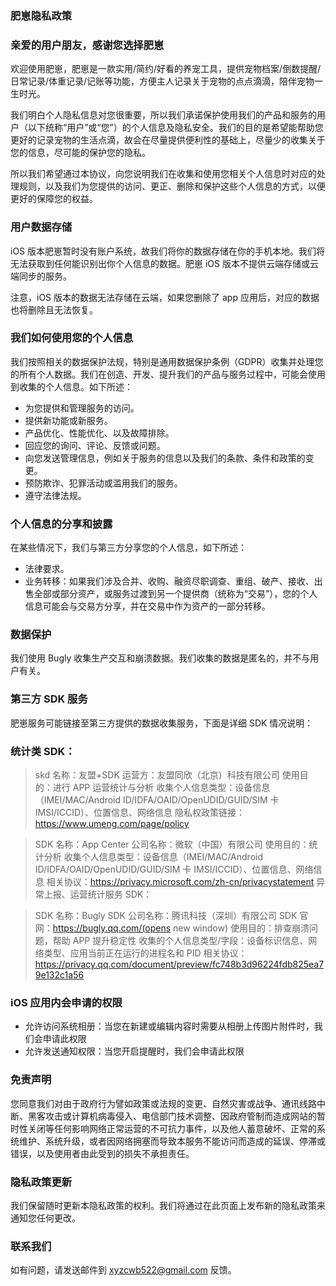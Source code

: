 ### 肥崽隐私政策

### 亲爱的用户朋友，感谢您选择肥崽

欢迎使用肥崽，肥崽是一款实用/简约/好看的养宠工具，提供宠物档案/倒数提醒/日常记录/体重记录/记账等功能，方便主人记录关于宠物的点点滴滴，陪伴宠物一生时光。

我们明白个人隐私信息对您很重要，所以我们承诺保护使用我们的产品和服务的用户（以下统称“用户”或“您”）的个人信息及隐私安全。我们的目的是希望能帮助您更好的记录宠物的生活点滴，故会在尽量提供便利性的基础上，尽量少的收集关于您的信息，尽可能的保护您的隐私。

所以我们希望通过本协议，向您说明我们在收集和使用您相关个人信息时对应的处理规则，以及我们为您提供的访问、更正、删除和保护这些个人信息的方式，以便更好的保障您的权益。

### 用户数据存储
iOS 版本肥崽暂时没有账户系统，故我们将你的数据存储在你的手机本地。我们将无法获取到任何能识别出你个人信息的数据。肥崽 iOS 版本不提供云端存储或云端同步的服务。

注意，iOS 版本的数据无法存储在云端，如果您删除了 app 应用后，对应的数据也将删除且无法恢复。

### 我们如何使用您的个人信息

我们按照相关的数据保护法规，特别是通用数据保护条例（GDPR）收集并处理您的所有个人数据。我们在创造、开发、提升我们的产品与服务过程中，可能会使用到收集的个人信息。如下所述：
- 为您提供和管理服务的访问。
- 提供新功能或新服务。
- 产品优化、性能优化、以及故障排除。
- 回应您的询问、评论、反馈或问题。
- 向您发送管理信息，例如关于服务的信息以及我们的条款、条件和政策的变更。
- 预防欺诈、犯罪活动或滥用我们的服务。
- 遵守法律法规。

### 个人信息的分享和披露

在某些情况下，我们与第三方分享您的个人信息，如下所述：
- 法律要求。
- 业务转移：如果我们涉及合并、收购、融资尽职调查、重组、破产、接收、出售全部或部分资产，或服务过渡到另一个提供商（统称为“交易”），您的个人信息可能会与交易方分享，并在交易中作为资产的一部分转移。
### 数据保护

我们使用 Bugly 收集生产交互和崩溃数据。我们收集的数据是匿名的，并不与用户有关。

### 第三方 SDK 服务

肥崽服务可能链接至第三方提供的数据收集服务，下面是详细 SDK 情况说明：

### 统计类 SDK：
> skd 名称：友盟+SDK
> 运营方：友盟同欣（北京）科技有限公司
> 使用目的：进行 APP 运营统计与分析
> 收集个人信息类型：设备信息（IMEI/MAC/Android ID/IDFA/OAID/OpenUDID/GUID/SIM 卡 IMSI/ICCID）、位置信息、网络信息
> 隐私权政策链接：https://www.umeng.com/page/policy

> SDK 名称：App Center
> 公司名称：微软（中国）有限公司
> 使用目的：统计分析
> 收集个人信息类型：设备信息（IMEI/MAC/Android ID/IDFA/OAID/OpenUDID/GUID/SIM 卡 IMSI/ICCID）、位置信息、网络信息
> 相关协议：https://privacy.microsoft.com/zh-cn/privacystatement
> 异常上报、运营统计服务 SDK：

> SDK 名称：Bugly SDK
> 公司名称：腾讯科技（深圳）有限公司
> SDK 官网：https://bugly.qq.com/(opens new window)
> 使用目的：排查崩溃问题，帮助 APP 提升稳定性
> 收集的个人信息类型/字段：设备标识信息、网络类型、应用当前正在运行的进程名和 PID
> 相关协议：https://privacy.qq.com/document/preview/fc748b3d96224fdb825ea79e132c1a56

### iOS 应用内会申请的权限

- 允许访问系统相册：当您在新建或编辑内容时需要从相册上传图片附件时，我们会申请此权限
- 允许发送通知权限：当您开启提醒时，我们会申请此权限

### 免责声明

您同意我们对由于政府行为譬如政策或法规的变更、自然灾害或战争、通讯线路中断、黑客攻击或计算机病毒侵入、电信部门技术调整、因政府管制而造成网站的暂时性关闭等任何影响网络正常运营的不可抗力事件，以及他人蓄意破坏、正常的系统维护、系统升级，或者因网络拥塞而导致本服务不能访问而造成的延误、停滞或错误，以及使用者由此受到的损失不承担责任。

### 隐私政策更新

我们保留随时更新本隐私政策的权利。我们将通过在此页面上发布新的隐私政策来通知您任何更改。

### 联系我们

如有问题，请发送邮件到 xyzcwb522@gmail.com 反馈。

